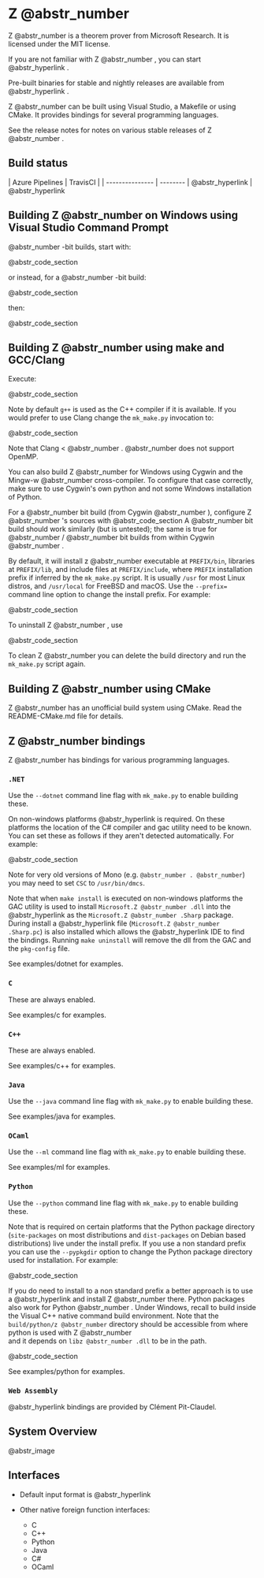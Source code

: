 # Z @abstr_number

Z @abstr_number is a theorem prover from Microsoft Research. It is licensed under the MIT license.

If you are not familiar with Z @abstr_number , you can start @abstr_hyperlink .

Pre-built binaries for stable and nightly releases are available from @abstr_hyperlink .

Z @abstr_number can be built using Visual Studio, a Makefile or using CMake. It provides bindings for several programming languages. 

See the release notes for notes on various stable releases of Z @abstr_number .

## Build status

| Azure Pipelines | TravisCI | | --------------- | -------- | @abstr_hyperlink | @abstr_hyperlink 

## Building Z @abstr_number on Windows using Visual Studio Command Prompt

@abstr_number -bit builds, start with:

@abstr_code_section 

or instead, for a @abstr_number -bit build:

@abstr_code_section 

then:

@abstr_code_section 

## Building Z @abstr_number using make and GCC/Clang

Execute:

@abstr_code_section 

Note by default `g++` is used as the C++ compiler if it is available. If you would prefer to use Clang change the `mk_make.py` invocation to:

@abstr_code_section 

Note that Clang < @abstr_number . @abstr_number does not support OpenMP.

You can also build Z @abstr_number for Windows using Cygwin and the Mingw-w @abstr_number cross-compiler. To configure that case correctly, make sure to use Cygwin's own python and not some Windows installation of Python.

For a @abstr_number bit build (from Cygwin @abstr_number ), configure Z @abstr_number 's sources with @abstr_code_section A @abstr_number bit build should work similarly (but is untested); the same is true for @abstr_number / @abstr_number bit builds from within Cygwin @abstr_number .

By default, it will install z @abstr_number executable at `PREFIX/bin`, libraries at `PREFIX/lib`, and include files at `PREFIX/include`, where `PREFIX` installation prefix if inferred by the `mk_make.py` script. It is usually `/usr` for most Linux distros, and `/usr/local` for FreeBSD and macOS. Use the `--prefix=` command line option to change the install prefix. For example:

@abstr_code_section 

To uninstall Z @abstr_number , use

@abstr_code_section 

To clean Z @abstr_number you can delete the build directory and run the `mk_make.py` script again.

## Building Z @abstr_number using CMake

Z @abstr_number has an unofficial build system using CMake. Read the README-CMake.md file for details.

## Z @abstr_number bindings

Z @abstr_number has bindings for various programming languages.

### `.NET`

Use the `--dotnet` command line flag with `mk_make.py` to enable building these.

On non-windows platforms @abstr_hyperlink is required. On these platforms the location of the C# compiler and gac utility need to be known. You can set these as follows if they aren't detected automatically. For example:

@abstr_code_section 

Note for very old versions of Mono (e.g. `@abstr_number . @abstr_number`) you may need to set `CSC` to `/usr/bin/dmcs`.

Note that when `make install` is executed on non-windows platforms the GAC utility is used to install `Microsoft.Z @abstr_number .dll` into the @abstr_hyperlink as the `Microsoft.Z @abstr_number .Sharp` package. During install a @abstr_hyperlink file (`Microsoft.Z @abstr_number .Sharp.pc`) is also installed which allows the @abstr_hyperlink IDE to find the bindings. Running `make uninstall` will remove the dll from the GAC and the `pkg-config` file.

See examples/dotnet for examples.

### `C`

These are always enabled.

See examples/c for examples.

### `C++`

These are always enabled.

See examples/c++ for examples.

### `Java`

Use the `--java` command line flag with `mk_make.py` to enable building these.

See examples/java for examples.

### `OCaml`

Use the `--ml` command line flag with `mk_make.py` to enable building these.

See examples/ml for examples.

### `Python`

Use the `--python` command line flag with `mk_make.py` to enable building these.

Note that is required on certain platforms that the Python package directory (`site-packages` on most distributions and `dist-packages` on Debian based distributions) live under the install prefix. If you use a non standard prefix you can use the `--pypkgdir` option to change the Python package directory used for installation. For example:

@abstr_code_section 

If you do need to install to a non standard prefix a better approach is to use a @abstr_hyperlink and install Z @abstr_number there. Python packages also work for Python @abstr_number . Under Windows, recall to build inside the Visual C++ native command build environment. Note that the `build/python/z @abstr_number` directory should be accessible from where python is used with Z @abstr_number   
and it depends on `libz @abstr_number .dll` to be in the path.

@abstr_code_section 

See examples/python for examples.

### `Web Assembly`

@abstr_hyperlink bindings are provided by Clément Pit-Claudel.

## System Overview

@abstr_image 

## Interfaces

  * Default input format is @abstr_hyperlink 

  * Other native foreign function interfaces:

    * C
    * C++
    * Python
    * Java
    * C#
    * OCaml



